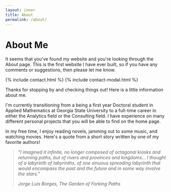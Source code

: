 ```yaml
---
layout: inner
title: About
permalink: /about/
---
```

# About Me

It seems that you've found my website and you're looking through the About page. This is the first website I have ever built, so if you have any comments or suggestions, then please let me know.  

{% include contact.html %}
{% include contact-modal.html %}

Thanks for stopping by and checking things out! Here is a little information about me.  

I'm currently transitioning from a being a first year Doctoral student in Applied Mathematics at Georgia State University to a full-time career in either the Analytics field or the Consulting field. I have experience on many different personal projects that you will be able to find on the home page.  

In my free time, I enjoy reading novels, jamming out to some music, and watching movies. Here's a quote from a short story written by one of my favorite authors! 

> _"I imagined it infinite, no longer composed of octagonal kiosks and returning paths, but of rivers and provinces and kingdoms... I thought of a labyrinth of labyrinths, of one sinuous spreading labyrinth that would encompass the past and the future and in some way involve the stars."_
> 
> _Jorge Luis Borges, The Garden of Forking Paths_
